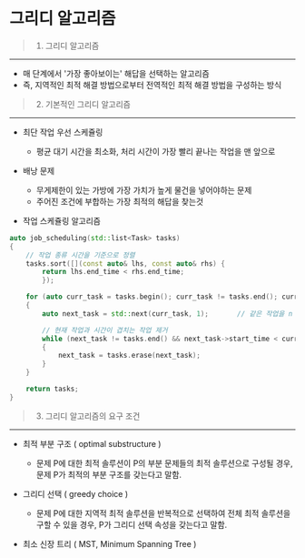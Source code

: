 그리디 알고리즘
==============

> 1) 그리디 알고리즘
-------------------
- 매 단계에서 '가장 좋아보이는' 해답을 선택하는 알고리즘
- 즉, 지역적인 최적 해결 방법으로부터 전역적인 최적 해결 방법을 구성하는 방식


> 2) 기본적인 그리디 알고리즘 
---------------------------
* 최단 작업 우선 스케쥴링
    - 평균 대기 시간을 최소화, 처리 시간이 가장 빨리 끝나는 작업을 맨 앞으로

* 배낭 문제
    - 무게제한이 있는 가방에 가장 가치가 높게 물건을 넣어야하는 문제
    - 주어진 조건에 부합하는 가장 최적의 해답을 찾는것

* 작업 스케쥴링 알고리즘
```c++
auto job_scheduling(std::list<Task> tasks)
{
	// 작업 종류 시간을 기준으로 정렬
	tasks.sort([](const auto& lhs, const auto& rhs) {
		return lhs.end_time < rhs.end_time;
		});

	for (auto curr_task = tasks.begin(); curr_task != tasks.end(); curr_task++)
	{
		auto next_task = std::next(curr_task, 1);		// 같은 작업을 n 번째 반복

		// 현재 작업과 시간이 겹치는 작업 제거
		while (next_task != tasks.end() && next_task->start_time < curr_task->end_time)
		{
			next_task = tasks.erase(next_task);
		}
	}

	return tasks;
}
```

> 3) 그리디 알고리즘의 요구 조건
------------------------------
- 최적 부분 구조 ( optimal substructure )
	- 문제 P에 대한 최적 솔루션이 P의 부분 문제들의 최적 솔루션으로 구성될 경우, 문제 P가 최적의 부분 구조를 갖는다고 말함.

- 그리디 선택 ( greedy choice )
	- 문제 P에 대한 지역적 최적 솔루션을 반복적으로 선택하여 전체 최적 솔루션을 구할 수 있을 경우, P가 그리디 선택 속성을 갖는다고 말함.

- 최소 신장 트리 ( MST, Minimum Spanning Tree )